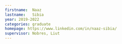```yaml
---
firstname:  Naaz
lastname:   Sibia
year: 2019-2022
categories: graduate
homepage: https://www.linkedin.com/in/naaz-sibia/
supervisor: Nobres, Liut
---
```

